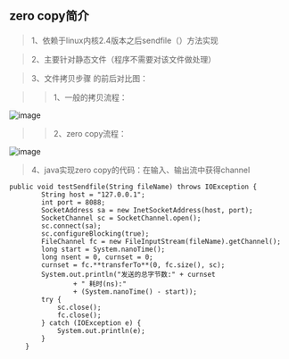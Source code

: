 ## zero copy简介

#### 
>1、依赖于linux内核2.4版本之后sendfile（）方法实现

>2、主要针对静态文件（程序不需要对该文件做处理）

>3、文件拷贝步骤 的前后对比图：

>>1、一般的拷贝流程：

>
![image](https://github.com/bin-github/my-project/blob/master/files/images/fileCopy.jpg)

>>2、zero copy流程：

>
![image](https://github.com/bin-github/my-project/blob/master/files/images/zeroCopy.jpg)

>4、java实现zero copy的代码：在输入、输出流中获得channel

```
public void testSendfile(String fileName) throws IOException {
		String host = "127.0.0.1";
		int port = 8088;
		SocketAddress sa = new InetSocketAddress(host, port);
		SocketChannel sc = SocketChannel.open();
		sc.connect(sa);
		sc.configureBlocking(true);
		FileChannel fc = new FileInputStream(fileName).getChannel();
		long start = System.nanoTime();
		long nsent = 0, curnset = 0;
		curnset = fc.**transferTo**(0, fc.size(), sc);
		System.out.println("发送的总字节数:" + curnset
				+ " 耗时(ns):"
				+ (System.nanoTime() - start));
		try {
			sc.close();
			fc.close();
		} catch (IOException e) {
			System.out.println(e);
		}
	}
```
